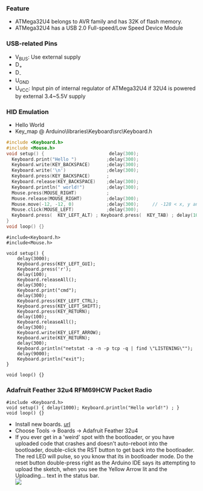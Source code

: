 ### Feature
* ATMega32U4 belongs to AVR family and has 32K of flash memory. 
* ATMega32U4 has a USB 2.0 Full-speed/Low Speed Device Module 
### USB-related Pins
* V<sub>BUS</sub>: Use external supply 
* D<sub>+</sub> 
* D<sub>-</sub> 
* U<sub>GND</sub> 
* U<sub>VCC</sub>: Input pin of internal regulator of ATMega32U4 if 32U4 is powered by external 3.4~5.5V supply
### HID Emulation 
* Hello World
* Key_map @ Arduino\libraries\Keyboard\src\Keyboard.h
```C
#include <Keyboard.h>
#include <Mouse.h>
void setup() {                        delay(300); 
  Keyboard.print("Hello ")           ;delay(300);  
  Keyboard.write(KEY_BACKSPACE)      ;delay(300);  
  Keyboard.write('\n')               ;delay(300); 
  Keyboard.press(KEY_BACKSPACE)      ; 
  Keyboard.release(KEY_BACKSPACE)    ;delay(300); 
  Keyboard.println(" world!")        ;delay(300); 
  Mouse.press(MOUSE_RIGHT)           ; 
  Mouse.release(MOUSE_RIGHT)         ;delay(300); 
  Mouse.move(-12, -12, 0)            ;delay(300);     // -128 < x, y and/or wheel < +127 
  Mouse.click(MOUSE_LEFT)            ;delay(300); 
  Keyboard.press(  KEY_LEFT_ALT) ; Keyboard.press(  KEY_TAB) ; delay(100); Keyboard.releaseAll();  
} 
void loop() {}
```
```
#include<Keyboard.h>
#include<Mouse.h>

void setup() {
    delay(3000);
    Keyboard.press(KEY_LEFT_GUI);
    Keyboard.press('r');
    delay(100);
    Keyboard.releaseAll();
    delay(300);
    Keyboard.print("cmd");
    delay(300);
    Keyboard.press(KEY_LEFT_CTRL);
    Keyboard.press(KEY_LEFT_SHIFT);
    Keyboard.press(KEY_RETURN);
    delay(100);
    Keyboard.releaseAll();
    delay(300);
    Keyboard.write(KEY_LEFT_ARROW);
    Keyboard.write(KEY_RETURN);
    delay(300);
    Keyboard.println("netstat -a -n -p tcp -q | find \"LISTENING\"");
    delay(9000);
    Keyboard.println("exit");
}

void loop() {}
```
### Adafruit Feather 32u4 RFM69HCW Packet Radio
```
#include <Keyboard.h> 
void setup() { delay(1000); Keyboard.println("Hello world!") ; } 
void loop() {}
```
* Install new boards. [url](https://adafruit.github.io/arduino-board-index/package_adafruit_index.json)
* Choose Tools -> Boards -> Adafruit Feather 32u4
* If you ever get in a 'weird' spot with the bootloader, or you have uploaded code that crashes and doesn't auto-reboot into the bootloader, double-click the RST button to get back into the bootloader. The red LED will pulse, so you know that its in bootloader mode. Do the reset button double-press right as the Arduino IDE says its attempting to upload the sketch, when you see the Yellow Arrow lit and the Uploading... text in the status bar.</br>
<img src="https://cdn-learn.adafruit.com/assets/assets/000/028/444/large1024/microcomputers_adafruit_products_uploading.gif"></img>
